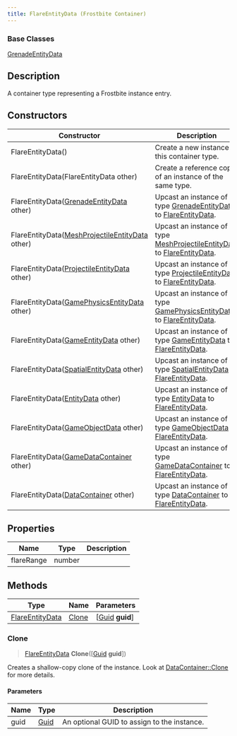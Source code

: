 ```yaml
---
title: FlareEntityData (Frostbite Container)
---
```

### Base Classes

[GrenadeEntityData](GrenadeEntityData)

## Description

A container type representing a Frostbite instance entry.

## Constructors

| Constructor                                                                 | Description                                                                                                            |
| --------------------------------------------------------------------------- | ---------------------------------------------------------------------------------------------------------------------- |
| FlareEntityData()                                                           | Create a new instance of this container type.                                                                          |
| FlareEntityData(FlareEntityData other)                                      | Create a reference copy of an instance of the same type.                                                               |
| FlareEntityData([GrenadeEntityData](GrenadeEntityData) other)               | Upcast an instance of type [GrenadeEntityData](GrenadeEntityData) to [FlareEntityData](FlareEntityData).               |
| FlareEntityData([MeshProjectileEntityData](MeshProjectileEntityData) other) | Upcast an instance of type [MeshProjectileEntityData](MeshProjectileEntityData) to [FlareEntityData](FlareEntityData). |
| FlareEntityData([ProjectileEntityData](ProjectileEntityData) other)         | Upcast an instance of type [ProjectileEntityData](ProjectileEntityData) to [FlareEntityData](FlareEntityData).         |
| FlareEntityData([GamePhysicsEntityData](GamePhysicsEntityData) other)       | Upcast an instance of type [GamePhysicsEntityData](GamePhysicsEntityData) to [FlareEntityData](FlareEntityData).       |
| FlareEntityData([GameEntityData](GameEntityData) other)                     | Upcast an instance of type [GameEntityData](GameEntityData) to [FlareEntityData](FlareEntityData).                     |
| FlareEntityData([SpatialEntityData](SpatialEntityData) other)               | Upcast an instance of type [SpatialEntityData](SpatialEntityData) to [FlareEntityData](FlareEntityData).               |
| FlareEntityData([EntityData](EntityData) other)                             | Upcast an instance of type [EntityData](EntityData) to [FlareEntityData](FlareEntityData).                             |
| FlareEntityData([GameObjectData](GameObjectData) other)                     | Upcast an instance of type [GameObjectData](GameObjectData) to [FlareEntityData](FlareEntityData).                     |
| FlareEntityData([GameDataContainer](GameDataContainer) other)               | Upcast an instance of type [GameDataContainer](GameDataContainer) to [FlareEntityData](FlareEntityData).               |
| FlareEntityData([DataContainer](/vext/ref/cls/shr/datacontainer) other)  | Upcast an instance of type [DataContainer](/vext/ref/cls/shr/datacontainer) to [FlareEntityData](FlareEntityData).  |

## Properties

| Name       | Type   | Description |
| ---------- | ------ | ----------- |
| flareRange | number |             |

## Methods

| Type                               | Name            | Parameters                                     |
| ---------------------------------- | --------------- | ---------------------------------------------- |
| [FlareEntityData](FlareEntityData) | [Clone](#clone) | \[[Guid](/vext/ref/cls/shr/guid) **guid**\] |

### Clone

> [FlareEntityData](FlareEntityData) **Clone**(\[[Guid](/vext/ref/cls/shr/guid) **guid**\])

Creates a shallow-copy clone of the instance. Look at [DataContainer::Clone](/vext/ref/cls/shr/datacontainer#clone) for more details.

#### Parameters

| Name | Type         | Description                                 |
| ---- | ------------ | ------------------------------------------- |
| guid | [Guid](Guid) | An optional GUID to assign to the instance. |

